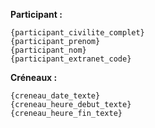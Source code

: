 
**Participant :**
```
{participant_civilite_complet}
{participant_prenom} 
{participant_nom}
{participant_extranet_code}

```

**Créneaux :** 
```
{creneau_date_texte}
{creneau_heure_debut_texte}
{creneau_heure_fin_texte}
```

